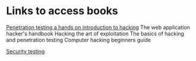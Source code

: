# Links to access books
[Penetration testing a hands on introduction to hacking](https://github.com/Artist-dk/Books/blob/master/Linux/Penetration%20Testing%20A%20Hands-On%20Introduction%20to%20Hacking.pdf)
The web application hacker's handbook
Hacking the art of exploitation
The basics of hacking and penetration testing
Computer hacking beginners guide



[Security testing](https://github.com/Vamckis/HackerBooks/tree/main)

